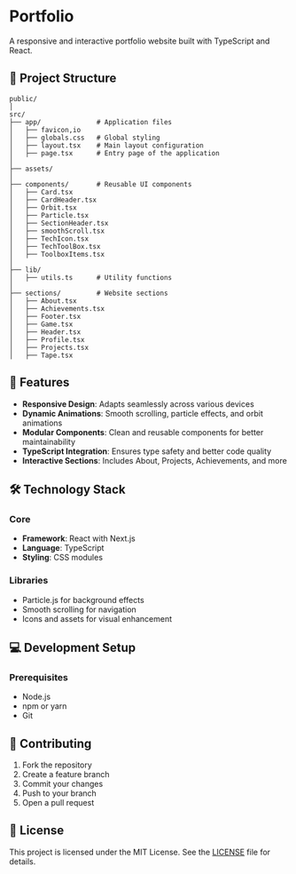 # Portfolio

A responsive and interactive portfolio website built with TypeScript and React.



## 📂 Project Structure
```
public/
│
src/
├── app/              # Application files
│   ├── favicon,io 
│   ├── globals.css   # Global styling
│   ├── layout.tsx    # Main layout configuration
│   ├── page.tsx      # Entry page of the application
│
├── assets/
│
├── components/       # Reusable UI components
│   ├── Card.tsx
│   ├── CardHeader.tsx
│   ├── Orbit.tsx
│   ├── Particle.tsx
│   ├── SectionHeader.tsx
│   ├── smoothScroll.tsx
│   ├── TechIcon.tsx
│   ├── TechToolBox.tsx
│   ├── ToolboxItems.tsx
│
├── lib/
│   ├── utils.ts      # Utility functions
│
├── sections/         # Website sections
│   ├── About.tsx
│   ├── Achievements.tsx
│   ├── Footer.tsx
│   ├── Game.tsx
│   ├── Header.tsx
│   ├── Profile.tsx
│   ├── Projects.tsx
│   ├── Tape.tsx
```

## 🚀 Features
- **Responsive Design**: Adapts seamlessly across various devices
- **Dynamic Animations**: Smooth scrolling, particle effects, and orbit animations
- **Modular Components**: Clean and reusable components for better maintainability
- **TypeScript Integration**: Ensures type safety and better code quality
- **Interactive Sections**: Includes About, Projects, Achievements, and more

## 🛠️ Technology Stack
### Core
- **Framework**: React with Next.js
- **Language**: TypeScript
- **Styling**: CSS modules

### Libraries
- Particle.js for background effects
- Smooth scrolling for navigation
- Icons and assets for visual enhancement

## 💻 Development Setup

### Prerequisites
- Node.js
- npm or yarn
- Git


## 🤝 Contributing
1. Fork the repository
2. Create a feature branch
3. Commit your changes
4. Push to your branch
5. Open a pull request

## 📄 License
This project is licensed under the MIT License. See the [LICENSE](LICENSE) file for details.
